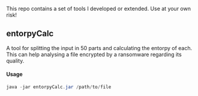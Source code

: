 This repo contains a set of tools I developed or extended.
Use at your own risk!

## entorpyCalc
A tool for splitting the input in 50 parts and calculating the entorpy of each. 
This can help analysing a file encrypted by a ransomware regarding its quality. 

#### Usage
```java
java -jar entorpyCalc.jar /path/to/file
